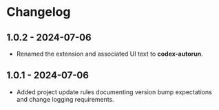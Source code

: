 # Changelog

## 1.0.2 - 2024-07-06
- Renamed the extension and associated UI text to **codex-autorun**.

## 1.0.1 - 2024-07-06
- Added project update rules documenting version bump expectations and change logging requirements.

